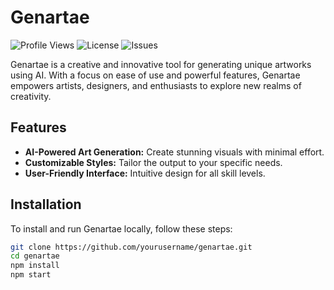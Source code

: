 # Genartae

![Profile Views](https://komarev.com/ghpvc/?karuna3laka=yourusername&color=blue)
![License](https://img.shields.io/github/license/karuna3laka/genartae)
![Issues](https://img.shields.io/github/issues/karuna3laka/genartae)

Genartae is a creative and innovative tool for generating unique artworks using AI. With a focus on ease of use and powerful features, Genartae empowers artists, designers, and enthusiasts to explore new realms of creativity.

## Features

- **AI-Powered Art Generation:** Create stunning visuals with minimal effort.
- **Customizable Styles:** Tailor the output to your specific needs.
- **User-Friendly Interface:** Intuitive design for all skill levels.

## Installation

To install and run Genartae locally, follow these steps:

```bash
git clone https://github.com/yourusername/genartae.git
cd genartae
npm install
npm start
